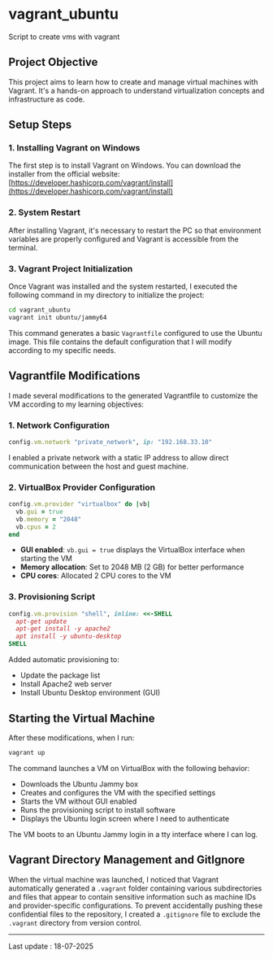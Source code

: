 # vagrant_ubuntu
Script to create vms with vagrant

## Project Objective

This project aims to learn how to create and manage virtual machines with Vagrant. It's a hands-on approach to understand virtualization concepts and infrastructure as code.

## Setup Steps

### 1. Installing Vagrant on Windows

The first step is to install Vagrant on Windows. You can download the installer from the official website: [https://developer.hashicorp.com/vagrant/install](https://developer.hashicorp.com/vagrant/install)

### 2. System Restart

After installing Vagrant, it's necessary to restart the PC so that environment variables are properly configured and Vagrant is accessible from the terminal.

### 3. Vagrant Project Initialization

Once Vagrant was installed and the system restarted, I executed the following command in my directory to initialize the project:

```bash
cd vagrant_ubuntu
vagrant init ubuntu/jammy64
```

This command generates a basic `Vagrantfile` configured to use the Ubuntu image. This file contains the default configuration that I will modify according to my specific needs.

## Vagrantfile Modifications

I made several modifications to the generated Vagrantfile to customize the VM according to my learning objectives:

### 1. Network Configuration
```ruby
config.vm.network "private_network", ip: "192.168.33.10"
```
I enabled a private network with a static IP address to allow direct communication between the host and guest machine.

### 2. VirtualBox Provider Configuration
```ruby
config.vm.provider "virtualbox" do |vb|
  vb.gui = true
  vb.memory = "2048"
  vb.cpus = 2
end
```
- **GUI enabled**: `vb.gui = true` displays the VirtualBox interface when starting the VM
- **Memory allocation**: Set to 2048 MB (2 GB) for better performance
- **CPU cores**: Allocated 2 CPU cores to the VM

### 3. Provisioning Script
```ruby
config.vm.provision "shell", inline: <<-SHELL
  apt-get update
  apt-get install -y apache2
  apt install -y ubuntu-desktop
SHELL
```
Added automatic provisioning to:
- Update the package list
- Install Apache2 web server
- Install Ubuntu Desktop environment (GUI)

## Starting the Virtual Machine

After these modifications, when I run:

```bash
vagrant up
```

The command launches a VM on VirtualBox with the following behavior:
- Downloads the Ubuntu Jammy box
- Creates and configures the VM with the specified settings
- Starts the VM without GUI enabled
- Runs the provisioning script to install software
- Displays the Ubuntu login screen where I need to authenticate

The VM boots to an Ubuntu Jammy login in a tty interface where I can log.

## Vagrant Directory Management and GitIgnore

When the virtual machine was launched, I noticed that Vagrant automatically generated a `.vagrant` folder containing various subdirectories and files that appear to contain sensitive information such as machine IDs and provider-specific configurations. To prevent accidentally pushing these confidential files to the repository, I created a `.gitignore` file to exclude the `.vagrant` directory from version control.


---
Last update : 18-07-2025